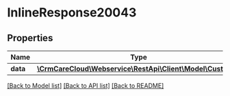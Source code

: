 # InlineResponse20043

## Properties
Name | Type | Description | Notes
------------ | ------------- | ------------- | -------------
**data** | [**\CrmCareCloud\Webservice\RestApi\Client\Model\Customer**](Customer.md) |  | [optional] 

[[Back to Model list]](../../README.md#documentation-for-models) [[Back to API list]](../../README.md#documentation-for-api-endpoints) [[Back to README]](../../README.md)

